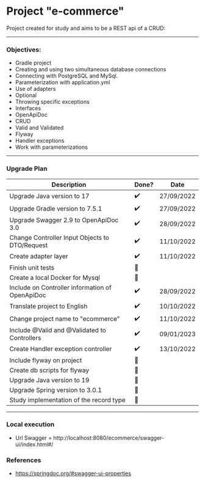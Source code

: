 # Project "e-commerce"

Project created for study and aims to be a REST api of a CRUD:

---

### Objectives:

* Gradle project
* Creating and using two simultaneous database connections
* Connecting with PostgreSQL and MySql.
* Parameterization with application.yml
* Use of adapters
* Optional
* Throwing specific exceptions
* Interfaces
* OpenApiDoc
* CRUD
* Valid and Validated
* Flyway
* Handler exceptions
* Work with parameterizations

---

### Upgrade Plan
| Description                                     | Done?                 | Date       |
|-------------------------------------------------|-----------------------|------------|
| Upgrade Java version to 17                      | :heavy_check_mark:    | 27/09/2022 |
| Upgrade Gradle version to 7.5.1                 | :heavy_check_mark:    | 27/09/2022 |
| Upgrade Swagger 2.9 to OpenApiDoc 3.0           | :heavy_check_mark:    | 28/09/2022 |
| Change Controller Input Objects to DTO/Request  | :heavy_check_mark:    | 11/10/2022 |
| Create adapter layer                            | :heavy_check_mark:    | 11/10/2022 |
| Finish unit tests                               | :black_square_button: |            |
| Create a local Docker for Mysql                 | :black_square_button: |            |
| Include on Controller information of OpenApiDoc | :heavy_check_mark:    | 28/09/2022 |
| Translate project to English                    | :heavy_check_mark:    | 10/10/2022 |
| Change project name to "ecommerce"              | :heavy_check_mark:    | 11/10/2022 |
| Include @Valid and @Validated to Controllers    | :heavy_check_mark:    | 09/01/2023 |
| Create Handler exception controller             | :heavy_check_mark:    | 13/10/2022 |
| Include flyway on project                       | :black_square_button: |            |
| Create db scripts for flyway                    | :black_square_button: |            |
| Upgrade Java version to 19                      | :black_square_button: |            |
| Upgrade Spring version to 3.0.1                 | :black_square_button: |            |
| Study implementation of the record type         | :black_square_button: |            |

---

### Local execution

* Url Swagger = http://localhost:8080/ecommerce/swagger-ui/index.html#/


### References

* https://springdoc.org/#swagger-ui-properties

